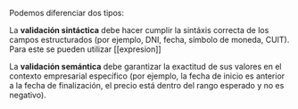 Podemos diferenciar dos tipos:

La **validación sintáctica** debe hacer cumplir la sintáxis correcta de los campos estructurados (por ejemplo, DNI, fecha, símbolo de moneda, CUIT). Para este se pueden utilizar [[expresion]]

La **validación semántica** debe garantizar la exactitud de sus valores en el contexto empresarial específico (por ejemplo, la fecha de inicio es anterior a la fecha de finalización, el precio está dentro del rango esperado y no es negativo).
